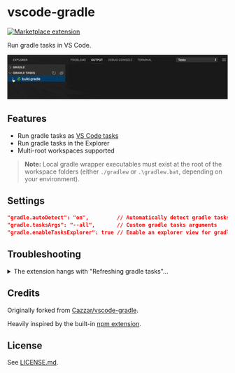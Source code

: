 # vscode-gradle

<a href="https://marketplace.visualstudio.com/items?itemName=richardwillis.vscode-gradle">![Marketplace extension](https://img.shields.io/visual-studio-marketplace/i/richardwillis.vscode-gradle)</a>

<!-- <a href="https://github.com/badsyntax/vscode-gradle/actions?workflow=Node+CI+Test"><img src="https://github.com/badsyntax/vscode-gradle/workflows/Node%20CI%20Test/badge.svg" /></a>  -->

<!-- ![Build status](https://github.com/badsyntax/vscode-gradle/workflows/Node%20CI/badge.svg) -->

Run gradle tasks in VS Code.

![Screencat](images/screencast.gif)

## Features

- Run gradle tasks as [VS Code tasks](https://code.visualstudio.com/docs/editor/tasks)
- Run gradle tasks in the Explorer
- Multi-root workspaces supported

> **Note:** Local gradle wrapper executables must exist at the root of the workspace folders (either `./gradlew` or `.\gradlew.bat`, depending on your environment).

## Settings

```json
"gradle.autoDetect": "on",         // Automatically detect gradle tasks
"gradle.tasksArgs": "--all",       // Custom gradle tasks arguments
"gradle.enableTasksExplorer": true // Enable an explorer view for gradle tasks
```

## Troubleshooting

<details><summary>The extension hangs with "Refreshing gradle tasks"...</summary>

Eventually the command should fail with an error message. This is usually due to gradle not being able to resolve dependencies. Check your network connection.

</details>

## Credits

Originally forked from [Cazzar/vscode-gradle](https://github.com/Cazzar/vscode-gradle).

Heavily inspired by the built-in [npm extension](https://github.com/microsoft/vscode/tree/master/extensions/npm).

## License

See [LICENSE.md](./LICENSE.md).
